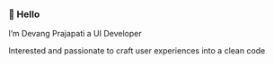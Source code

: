 ### 👋 Hello

I’m Devang Prajapati a UI Developer

Interested and passionate to craft user experiences into a clean code
